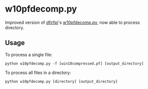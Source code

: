 # w10pfdecomp.py
Improved version of [dfirfpi](https://gist.github.com/dfirfpi)'s [w10pfdecomp.py](https://gist.github.com/dfirfpi/113ff71274a97b489dfd), now able to process directory.

## Usage
To process a single file:
```
python w10pfdecomp.py -f [win10compressed.pf] [output_directory]
```
To process all files in a directory:
```
python w10pfdecomp.py [directory] [output_directory]
```
